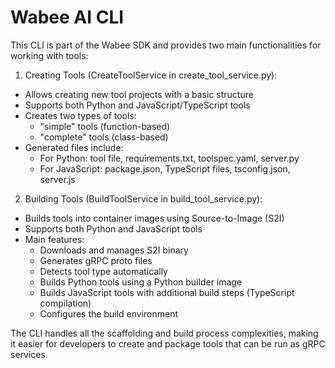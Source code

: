 # Wabee AI CLI

This CLI is part of the Wabee SDK and provides two main functionalities for working with tools:    

1. Creating Tools (CreateToolService in create_tool_service.py):
- Allows creating new tool projects with a basic structure
- Supports both Python and JavaScript/TypeScript tools
- Creates two types of tools:
  - "simple" tools (function-based)
  - "complete" tools (class-based)
- Generated files include:
  - For Python: tool file, requirements.txt, toolspec.yaml, server.py
  - For JavaScript: package.json, TypeScript files, tsconfig.json, server.js

2. Building Tools (BuildToolService in build_tool_service.py):
- Builds tools into container images using Source-to-Image (S2I)
- Supports both Python and JavaScript tools
- Main features:
  - Downloads and manages S2I binary
  - Generates gRPC proto files
  - Detects tool type automatically
  - Builds Python tools using a Python builder image
  - Builds JavaScript tools with additional build steps (TypeScript compilation)
  - Configures the build environment 
  
The CLI handles all the scaffolding and build process complexities, making it easier for developers to create and package tools that can be run as gRPC services. 
